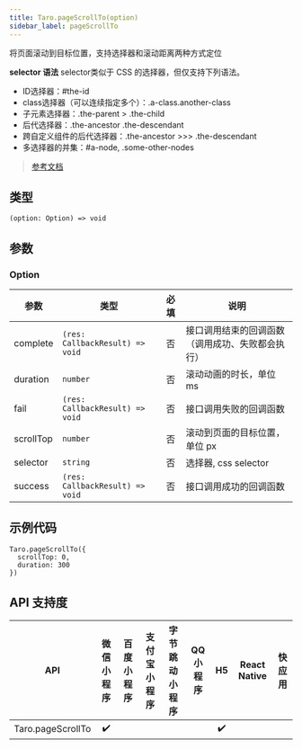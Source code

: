 ```yaml
---
title: Taro.pageScrollTo(option)
sidebar_label: pageScrollTo
---
```


将页面滚动到目标位置，支持选择器和滚动距离两种方式定位

**selector 语法**
selector类似于 CSS 的选择器，但仅支持下列语法。

+ ID选择器：#the-id
+ class选择器（可以连续指定多个）：.a-class.another-class
+ 子元素选择器：.the-parent > .the-child
+ 后代选择器：.the-ancestor .the-descendant
+ 跨自定义组件的后代选择器：.the-ancestor >>> .the-descendant
+ 多选择器的并集：#a-node, .some-other-nodes

> [参考文档](https://developers.weixin.qq.com/miniprogram/dev/api/ui/scroll/wx.pageScrollTo.html)

## 类型

```tsx
(option: Option) => void
```

## 参数

### Option

| 参数 | 类型 | 必填 | 说明 |
| --- | --- | :---: | --- |
| complete | `(res: CallbackResult) => void` | 否 | 接口调用结束的回调函数（调用成功、失败都会执行） |
| duration | `number` | 否 | 滚动动画的时长，单位 ms |
| fail | `(res: CallbackResult) => void` | 否 | 接口调用失败的回调函数 |
| scrollTop | `number` | 否 | 滚动到页面的目标位置，单位 px |
| selector | `string` | 否 | 选择器, css selector |
| success | `(res: CallbackResult) => void` | 否 | 接口调用成功的回调函数 |

## 示例代码

```tsx
Taro.pageScrollTo({
  scrollTop: 0,
  duration: 300
})
```

## API 支持度

| API | 微信小程序 | 百度小程序 | 支付宝小程序 | 字节跳动小程序 | QQ 小程序 | H5 | React Native | 快应用 |
| :---: | :---: | :---: | :---: | :---: | :---: | :---: | :---: | :---: |
| Taro.pageScrollTo | ✔️ |  |  |  |  | ✔️ |  |  |
